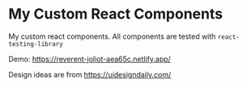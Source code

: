 # My Custom React Components

My custom react components. All components are tested with `react-testing-library`

Demo: https://reverent-joliot-aea65c.netlify.app/

Design ideas are from https://uidesigndaily.com/
